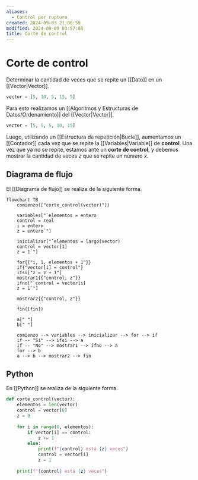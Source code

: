 ```yaml
---
aliases:
  - Control por ruptura
created: 2024-09-03 21:06:59
modified: 2024-09-09 03:57:08
title: Corte de control
---
```


# Corte de control

Determinar la cantidad de veces que se repite un [[Dato]] en un [[Vector|Vector]].

```python
vector = [5, 10, 5, 15, 5]
```

Para esto realizamos un [[Algoritmos y Estructuras de Datos/Ordenamiento]] del [[Vector|Vector]].

```python
vector = [5, 5, 5, 10, 15]
```

Luego, utilizando un [[Estructura de repetición|Bucle]], aumentamos un [[Contador]] cada vez que se repite la [[Variables|Variable]] de **control**. Una vez que ya no se repite, estamos ante un **corte de control**, y debemos mostrar la cantidad de veces $z$ que se repite un número $x$.

## Diagrama de flujo

El [[Diagrama de flujo]] se realiza de la siguiente forma.

```mermaid
flowchart TB
	comienzo(["corte_control(vector)"])
    
	variables["`elementos = entero
	control = real
	i = entero
	z = entero`"]
	
	inicializar["`elementos = largo(vector)
	control = vector[1]
	z = 1`"]
	
	for{{"i, 1, elementos + 1"}}
	if{"vector[i] = control"}
	ifsi["z = z + 1"]
	mostrar1{{"control, z"}}
	ifno["`control = vector[i]
	z = 1`"]
	
	mostrar2{{"control, z"}}
	
	fin([fin])
	
	a[" "]
	b[" "]
    
	comienzo --> variables --> inicializar --> for --> if
	if -- "Sí" --> ifsi --> a
	if -- "No" --> mostrar1 --> ifno --> a
	for --> b
	a --> b --> mostrar2 --> fin
```

## Python

En [[Python]] se realiza de la siguiente forma.

```python
def corte_control(vector):
    elementos = len(vector)
    control = vector[0]
    z = 0
    
    for i in range(0, elementos):
        if vector[i] == control:
            z += 1
        else:
            print(f"{control} está {z} veces")
            control = vector[i]
            z = 1
    
    print(f"{control} está {z} veces")
```
